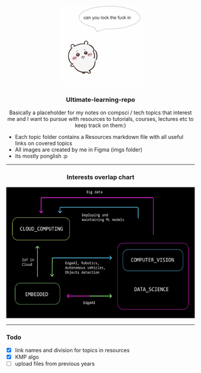 
<div align="center">
    <img src="imgs/decor.png"  width="219" height="217">
  </a>
  
  <h3 align="center">Ultimate-learning-repo</h3>
  <p align="center">
    Basically a placeholder for my notes on compsci / tech topics that interest me and I want to pursue with resources to tutorials, courses, lectures etc to keep track on them:)
  </p>
</div>
   <ul>
  <li>Each topic folder contains a Resources markdown file with all useful links on covered topics </li>
  <li>All images are created by me in Figma (imgs folder)</li>
  <li>its mostly ponglish :p</li>
</ul> 

---
<h3 align="center">Interests overlap chart</h3>

<div align="center">
    <img src="imgs/correlations_chart.png"  width="620" height="350">
  </a>
</div>

---
### Todo
- [x] link names and division for topics in resources
- [x] KMP algo
- [ ] upload files from previous years
